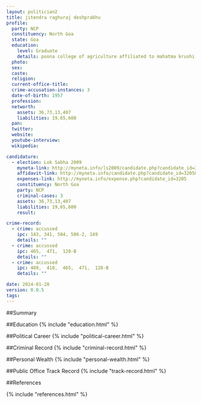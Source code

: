```yaml
---
layout: politician2
title: jitendra raghuraj deshprabhu
profile: 
  party: NCP
  constituency: North Goa
  state: Goa
  education: 
    level: Graduate
    details: poona college of agriculture affiliated to mahatma krushi vidhyapit,rahuri, dist ahmadnagar maharashtra in 1976
  photo: 
  sex: 
  caste: 
  religion: 
  current-office-title: 
  crime-accusation-instances: 3
  date-of-birth: 1957
  profession: 
  networth: 
    assets: 36,73,13,407
    liabilities: 19,65,600
  pan: 
  twitter: 
  website: 
  youtube-interview: 
  wikipedia: 

candidature: 
  - election: Lok Sabha 2009
    myneta-link: http://myneta.info/ls2009/candidate.php?candidate_id=3205
    affidavit-link: http://myneta.info/candidate.php?candidate_id=3205&scan=original
    expenses-link: http://myneta.info/expense.php?candidate_id=3205
    constituency: North Goa 
    party: NCP
    criminal-cases: 3
    assets: 36,73,13,407
    liabilities: 19,65,600
    result:  

crime-record: 
  - crime: accussed
    ipc: 143, 341, 504, 506-2, 149
    details: "" 
  - crime: accussed
    ipc: 465,  471,  120-B
    details: "" 
  - crime: accussed
    ipc: 409,  418,  465,  471,  120-B
    details: "" 

date: 2014-01-28
version: 0.0.5
tags: 
---
```

##Summary


##Education
{% include "education.html" %}


##Political Career
{% include "political-career.html" %}


##Criminal Record
{% include "criminal-record.html" %}


##Personal Wealth
{% include "personal-wealth.html" %}


##Public Office Track Record
{% include "track-record.html" %}


##References


{% include "references.html" %}